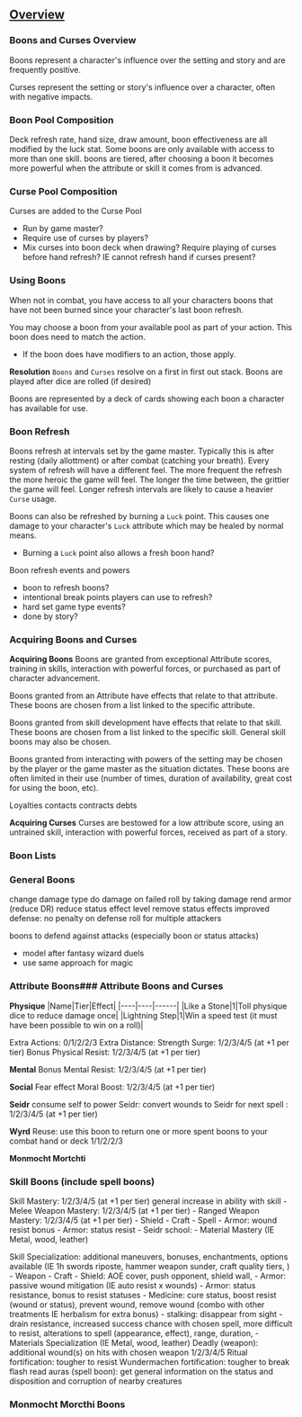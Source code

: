 ## [Overview](https://github.com/Kibrael/RPG/blob/master/python/overview.md)

### Boons and Curses Overview
Boons represent a character's influence over the setting and story and are frequently positive. 

Curses represent the setting or story's influence over a character, often with negative impacts.



### Boon Pool Composition
Deck refresh rate, hand size, draw amount, boon effectiveness are all modified by the luck stat.
Some boons are only available with access to more than one skill.
boons are tiered, after choosing a boon it becomes more powerful when the attribute or skill it comes from is advanced.

### Curse Pool Composition
Curses are added to the Curse Pool
- Run by game master?
- Require use of curses by players?
- Mix curses into boon deck when drawing? Require playing of curses before hand refresh? IE cannot refresh hand if curses present?

### Using Boons
When not in combat, you have access to all your characters boons that have not been burned since your character's last boon refresh.

You may choose a boon from your available pool as part of your action. This boon does need to match the action. 
- If the boon does have modifiers to an action, those apply. 

**Resolution**
`Boons` and `Curses` resolve on a first in first out stack.
Boons are played after dice are rolled (if desired)

Boons are represented by a deck of cards showing each boon a character has available for use.

### Boon Refresh
Boons refresh at intervals set by the game master. 
Typically this is after resting (daily allottment) or after combat (catching your breath). Every system of refresh will have a different feel.
The more frequent the refresh the more heroic the game will feel. The longer the time between, the grittier the game will feel. 
Longer refresh intervals are likely to cause a heavier `Curse` usage.  

Boons can also be refreshed by burning a `Luck` point. This causes one damage to your character's `Luck` attribute which may be healed by normal means.
- Burning a `Luck` point also allows a fresh boon hand?

Boon refresh events and powers
- boon to refresh boons?
- intentional break points players can use to refresh?
- hard set game type events?
- done by story?

### Acquiring Boons and Curses

**Acquiring Boons**
Boons are granted from exceptional Attribute scores, training in skills, interaction with powerful forces, or purchased as part of character advancement.

Boons granted from an Attribute have effects that relate to that attribute. These boons are chosen from a list linked to the specific attribute.

Boons granted from skill development have effects that relate to that skill. These boons are chosen from a list linked to the specific skill. General skill boons may also be chosen.

Boons granted from interacting with powers of the setting may be chosen by the player or the game master as the situation dictates. 
These boons are often limited in their use (number of times, duration of availability, great cost for using the boon, etc).

Loyalties
contacts
contracts
debts

**Acquiring Curses**
Curses are bestowed for a low attribute score, using an untrained skill, interaction with powerful forces, received as part of a story.


### Boon Lists

### General Boons
change damage type
do damage on failed roll by taking damage
rend armor (reduce DR)
reduce status effect level
remove status effects
improved defense: no penalty on defense roll for multiple attackers

boons to defend against attacks (especially boon or status attacks)
- model after fantasy wizard duels
- use same approach for magic

### Attribute Boons### Attribute Boons and Curses

**Physique**
|Name|Tier|Effect|
|----|----|------|
|Like a Stone|1|Toll physique dice to reduce damage once|
|Lightning Step|1|Win a speed test (it must have been possible to win on a roll)|

Extra Actions: 0/1/2/2/3
Extra Distance:
Strength Surge: 1/2/3/4/5 (at +1 per tier)
Bonus Physical Resist: 1/2/3/4/5 (at +1 per tier)

**Mental**
Bonus Mental Resist: 1/2/3/4/5 (at +1 per tier)

**Social**
Fear effect
Moral Boost: 1/2/3/4/5 (at +1 per tier)

**Seidr**
consume self to power Seidr: convert wounds to Seidr for next spell : 1/2/3/4/5 (at +1 per tier)

**Wyrd**
Reuse: use this boon to return one or more spent boons to your combat hand or deck 1/1/2/2/3


**Monmocht Mortchti**

### Skill Boons (include spell boons)


Skill Mastery: 1/2/3/4/5 (at +1 per tier) general increase in ability with skill
	- Melee Weapon Mastery: 1/2/3/4/5 (at +1 per tier)
	- Ranged Weapon Mastery: 1/2/3/4/5 (at +1 per tier)
	- Shield
	- Craft 
	- Spell 
	- Armor: wound resist bonus 
	- Armor: status resist 
	- Seidr school: 
	- Material Mastery (IE Metal, wood, leather)

Skill Specialization: additional maneuvers, bonuses, enchantments, options available (IE 1h swords riposte, hammer weapon sunder, craft quality tiers, )
	- Weapon
	- Craft
	- Shield: AOE cover, push opponent, shield wall, 
	- Armor: passive wound mitigation (IE auto resist x wounds)
	- Armor: status resistance, bonus to resist statuses
	- Medicine: cure status, boost resist (wound or status), prevent wound, remove wound (combo with other treatments IE herbalism for extra bonus)
	- stalking: disappear from sight
	- drain resistance, increased success chance with chosen spell, more difficult to resist, alterations to spell (appearance, effect), range, duration, 
	- Materials Specialization (IE Metal, wood, leather)
Deadly (weapon): additional wound(s) on hits with chosen weapon 1/2/3/4/5
Ritual fortification: tougher to resist
Wundermachen fortification: tougher to break
flash read auras (spell boon): get general information on the status and disposition and corruption of nearby creatures

### Monmocht Morcthi Boons